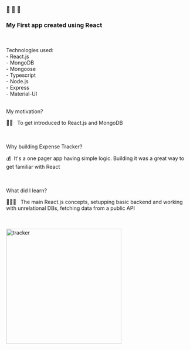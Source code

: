 <h3>🥁 🥁 🥁<h3>
<h3>My First app created using React</h3><br />
<br />
Technologies used: <br />
- React.js<br />
- MongoDB<br />
- Mongoose<br />
- Typescript<br />
- Node.js<br />
- Express<br />
- Material-UI
<br />
<br />

My motivation?<br />

🤸🏻 &nbsp; To get introduced to React.js and MongoDB<br />
<br />
<br />

Why building Expense Tracker?<br />

💰 &nbsp;It's a one pager app having simple logic. Building it was a great way to get familiar with React<br />
<br />
<br />

What did I learn?<br />

🏄🏼‍♂️ &nbsp; The main React.js concepts, setupping basic backend and working with unrelational DBs, fetching data from a public API<br />
<br />
<br />


<img width="314" alt="tracker" src="https://user-images.githubusercontent.com/13553576/153461092-00f4cee0-c351-43bd-a31f-d2d5eb2d6eab.png">
